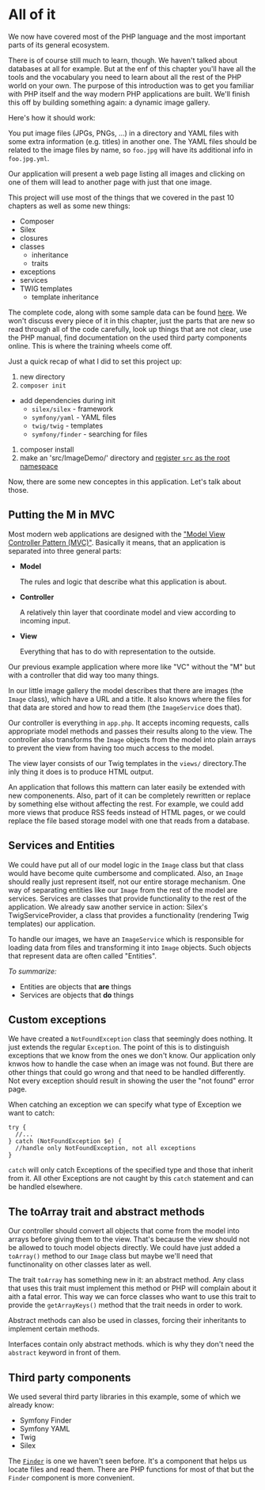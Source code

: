 # All of it

We now have covered most of the PHP language and the most important parts of its general ecosystem.

There is of course still much to learn, though. We haven't talked about databases at all for example. But at the enf of this chapter you'll have all the tools and the vocabulary you need to learn about all the rest of the PHP world on your own. The purpose of this introduction was to get you familiar with PHP itself and the way modern PHP applications are built. We'll finish this off by building something again: a dynamic image gallery.

Here's how it should work:

You put image files (JPGs, PNGs, ...) in a directory and YAML files with some extra information (e.g. titles) in another one. The YAML files should be related to the image files by name, so `foo.jpg` will have its additional info in `foo.jpg.yml`.

Our application will present a web page listing all images and clicking on one of them will lead to another page with just that one image.

This project will use most of the things that we covered in the past 10 chapters as well as some new things:

* Composer
* Silex
* closures
* classes
  * inheritance
  * traits
* exceptions
* services
* TWIG templates
  * template inheritance

The complete code, along with some sample data can be found [here](examples/12). We won't discuss every piece of it in this chapter, just the parts that are new so read through all of the code carefully, look up things that are not clear, use the PHP manual, find documentation on the used third party components online. This is where the training wheels come off.

Just a quick recap of what I did to set this project up:

1. new directory
1. `composer init`
  * add dependencies during init
    * `silex/silex` - framework
    * `symfony/yaml` - YAML files
    * `twig/twig` - templates
    * `symfony/finder` - searching for files
1. composer install
1. make an 'src/ImageDemo/' directory and [register `src` as the root namespace](11_namespaces_and_autoloading.md#autoloading)

Now, there are some new conceptes in this application. Let's talk about those.

## Putting the M in MVC

Most modern web applications are designed with the ["Model View Controller Pattern (MVC)"](http://en.wikipedia.org/wiki/Model–view–controller). Basically it means, that an application is separated into three general parts:

* **Model**
  
  The rules and logic that describe what this application is about.

* **Controller**

  A relatively thin layer that coordinate model and view according to incoming input.

* **View**

  Everything that has to do with representation to the outside.

Our previous example application where more like "VC" without the "M" but with a controller that did way too many things.

In our little image gallery the model describes that there are images (the `Image` class), which have a URL and a title. It also knows where the files for that data are stored and how to read them (the `ImageService` does that).

Our controller is everything in `app.php`. It accepts incoming requests, calls appropriate model methods and passes their results along to the view. The controller also transforms the `Image` objects from the model into plain arrays to prevent the view from having too much access to the model.

The view layer consists of our Twig templates in the `views/` directory.The inly thing it does is to produce HTML output.

An application that follows this mattern can later easily be extended with new componenents. Also, part of it can be completely rewritten or replace by something else without affecting the rest. For example, we could add more views that produce RSS feeds instead of HTML pages, or we could replace the file based storage model with one that reads from a database.


## Services and Entities

We could have put all of our model logic in the `Image` class but that class would have become quite cumbersome and complicated. Also, an `Image` should really just represent itself, not our entire storage mechanism. One way of separating entities like our `Image` from the rest of the model are services. Services are classes that provide functionality to the rest of the application. We already saw another service in action: Silex's TwigServiceProvider, a class that provides a functionality (rendering Twig templates) our application.

To handle our images, we have an `ImageService` which is responsible for loading data from files and transforming it into `Image` objects. Such objects that represent data are often called "Entities".

*To summarize:*

* Entities are objects that **are** things
* Services are objects that **do** things

## Custom exceptions

We have created a `NotFoundException` class that seemingly does nothing. It just extends the regular `Exception`. The point of this is to distinguish exceptions that we know from the ones we don't know. Our application only knwos how to handle the case when an image was not found. But there are other things that could go wrong and that need to be handled differently. Not every exception should result in showing the user the "not found" error page.

When catching an exception we can specify what type of Exception we want to catch:

```
try {
  //...
} catch (NotFoundException $e) {
  //handle only NotFoundException, not all exceptions
}
```

`catch` will only catch Exceptions of the specified type and those that inherit from it. All other Exceptions are not caught by this `catch` statement and can be handled elsewhere.

## The toArray trait and abstract methods

Our controller should convert all objects that come from the model into arrays before giving them to the view. That's because the view should not be allowed to touch model objects directly. We could have just added a `toArray()` method to our `Image` class but maybe we'll need that functinonality on other classes later as well.

The trait `toArray` has something new in it: an abstract method. Any class that uses this trait must implement this method or PHP will complain about it aith a fatal error. This way we can force classes who want to use this trait to provide the `getArrayKeys()` method that the trait needs in order to work.

Abstract methods can also be used in classes, forcing their inheritants to implement certain methods.

Interfaces contain only abstract methods. which is why they don't need the `abstract` keyword in front of them.

## Third party components

We used several third party libraries in this example, some of which we already know:

* Symfony Finder
* Symfony YAML
* Twig
* Silex

The [`Finder`](http://symfony.com/doc/current/components/finder.html) is one we haven't seen before. It's a component that helps us locate files and read them. There are PHP functions for most of that but the `Finder` component is more convenient.

